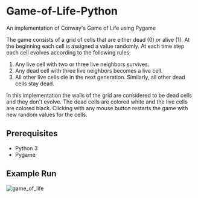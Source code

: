 # Game-of-Life-Python
An implementation of Conway's Game of Life using Pygame

The game consists of a grid of cells that are either dead (0) or alive (1). At the beginning each cell is assigned a value randomly. At each time step each cell evolves according to the following rules:

1. Any live cell with two or three live neighbors survives.
2. Any dead cell with three live neighbors becomes a live cell.
3. All other live cells die in the next generation. Similarly, all other dead cells stay dead. 

In this implementation the walls of the grid are considered to be dead cells and they don't evolve. The dead cells are colored white and the live cells are colored black. Clicking with any mouse button restarts the game with new random values for the cells.

## Prerequisites
- Python 3
- Pygame

## Example Run
![game_of_life](https://user-images.githubusercontent.com/98547705/151698556-cbb2dbbb-2c65-4356-8466-99f68ac190ce.gif)
